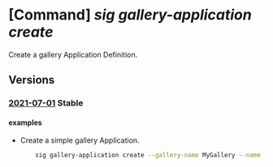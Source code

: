 # [Command] _sig gallery-application create_

Create a gallery Application Definition.

## Versions

### [2021-07-01](/Resources/mgmt-plane/L3N1YnNjcmlwdGlvbnMve30vcmVzb3VyY2Vncm91cHMve30vcHJvdmlkZXJzL21pY3Jvc29mdC5jb21wdXRlL2dhbGxlcmllcy97fS9hcHBsaWNhdGlvbnMve30=/2021-07-01.xml) **Stable**

<!-- mgmt-plane /subscriptions/{}/resourcegroups/{}/providers/microsoft.compute/galleries/{}/applications/{} 2021-07-01 -->

#### examples

- Create a simple gallery Application.
    ```bash
        sig gallery-application create --gallery-name MyGallery --name AppName -g MyResourceGroup --os-type windows
    ```
